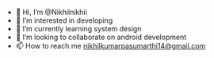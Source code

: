 - 👋 Hi, I’m @Nikhilnikhii
- 👀 I’m interested in developing
- 🌱 I’m currently learning system design
- 💞️ I’m looking to collaborate on android development
- 📫 How to reach me nikhilkumarpasumarthi14@gmail.com

<!---
Nikhilnikhii/Nikhilnikhii is a ✨ special ✨ repository because its `README.md` (this file) appears on your GitHub profile.
You can click the Preview link to take a look at your changes.
--->
